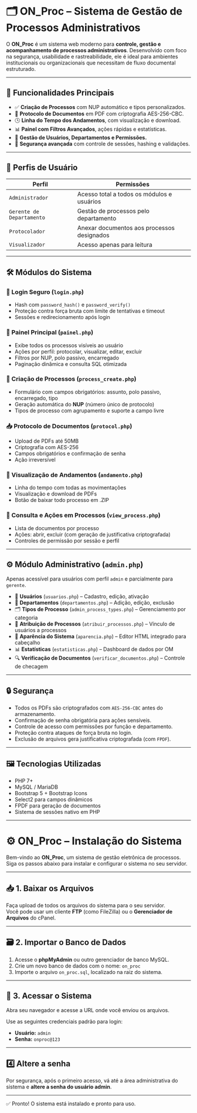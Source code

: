 # 🗂️ ON_Proc – Sistema de Gestão de Processos Administrativos

O **ON_Proc** é um sistema web moderno para **controle, gestão e acompanhamento de processos administrativos**. Desenvolvido com foco na segurança, usabilidade e rastreabilidade, ele é ideal para ambientes institucionais ou organizacionais que necessitam de fluxo documental estruturado.

---

## 🚀 Funcionalidades Principais

- ✅ **Criação de Processos** com NUP automático e tipos personalizados.
- 📎 **Protocolo de Documentos** em PDF com criptografia AES-256-CBC.
- 🕓 **Linha do Tempo dos Andamentos**, com visualização e download.
- 📊 **Painel com Filtros Avançados**, ações rápidas e estatísticas.
- 👥 **Gestão de Usuários, Departamentos e Permissões.**
- 🔐 **Segurança avançada** com controle de sessões, hashing e validações.

---

## 👤 Perfis de Usuário

| Perfil                | Permissões                                                                 |
|----------------------|----------------------------------------------------------------------------|
| `Administrador`       | Acesso total a todos os módulos e usuários                                |
| `Gerente de Departamento` | Gestão de processos pelo departamento                                 |
| `Protocolador`        | Anexar documentos aos processos designados                                |
| `Visualizador`        | Acesso apenas para leitura                                                 |

---

## 🛠️ Módulos do Sistema

### 🔐 Login Seguro (`login.php`)
- Hash com `password_hash()` e `password_verify()`
- Proteção contra força bruta com limite de tentativas e timeout
- Sessões e redirecionamento após login

### 🧭 Painel Principal (`painel.php`)
- Exibe todos os processos visíveis ao usuário
- Ações por perfil: protocolar, visualizar, editar, excluir
- Filtros por NUP, polo passivo, encarregado
- Paginação dinâmica e consulta SQL otimizada

### 📝 Criação de Processos (`process_create.php`)
- Formulário com campos obrigatórios: assunto, polo passivo, encarregado, tipo
- Geração automática do **NUP** (número único de protocolo)
- Tipos de processo com agrupamento e suporte a campo livre

### 📥 Protocolo de Documentos (`protocol.php`)
- Upload de PDFs até 50MB
- Criptografia com AES-256
- Campos obrigatórios e confirmação de senha
- Ação irreversível

### 📄 Visualização de Andamentos (`andamento.php`)
- Linha do tempo com todas as movimentações
- Visualização e download de PDFs
- Botão de baixar todo processo em .ZIP

### 🔎 Consulta e Ações em Processos (`view_process.php`)
- Lista de documentos por processo
- Ações: abrir, excluir (com geração de justificativa criptografada)
- Controles de permissão por sessão e perfil

---

## ⚙️ Módulo Administrativo (`admin.php`)

Apenas acessível para usuários com perfil `admin` e parcialmente para `gerente`.

- 👤 **Usuários** (`usuarios.php`) – Cadastro, edição, ativação
- 🏢 **Departamentos** (`departamentos.php`) – Adição, edição, exclusão
- 🗂️ **Tipos de Processo** (`admin_process_types.php`) – Gerenciamento por categoria
- 📌 **Atribuição de Processos** (`atribuir_processos.php`) – Vínculo de usuários a processos
- 🎨 **Aparência do Sistema** (`aparencia.php`) – Editor HTML integrado para cabeçalho
- 📊 **Estatísticas** (`estatisticas.php`) – Dashboard de dados por OM
- 🔍 **Verificação de Documentos** (`verificar_documentos.php`) – Controle de checagem

---

## 🔒 Segurança

- Todos os PDFs são criptografados com `AES-256-CBC` antes do armazenamento.
- Confirmação de senha obrigatória para ações sensíveis.
- Controle de acesso com permissões por função e departamento.
- Proteção contra ataques de força bruta no login.
- Exclusão de arquivos gera justificativa criptografada (com `FPDF`).

---

## 🖼️ Tecnologias Utilizadas

- PHP 7+
- MySQL / MariaDB
- Bootstrap 5 + Bootstrap Icons
- Select2 para campos dinâmicos
- FPDF para geração de documentos
- Sistema de sessões nativo em PHP

---

# ⚙️ ON_Proc – Instalação do Sistema

Bem-vindo ao **ON_Proc**, um sistema de gestão eletrônica de processos.  
Siga os passos abaixo para instalar e configurar o sistema no seu servidor.  

---

## 📥 1. Baixar os Arquivos

Faça upload de todos os arquivos do sistema para o seu servidor.  
Você pode usar um cliente **FTP** (como FileZilla) ou o **Gerenciador de Arquivos** do cPanel.

---

## 🗃️ 2. Importar o Banco de Dados

1. Acesse o **phpMyAdmin** ou outro gerenciador de banco MySQL.
2. Crie um novo banco de dados com o nome: `on_proc`
3. Importe o arquivo `on_proc.sql`, localizado na raiz do sistema.

---

## 🔐 3. Acessar o Sistema


Abra seu navegador e acesse a URL onde você enviou os arquivos.

Use as seguintes credenciais padrão para login:

- **Usuário:** `admin`  
- **Senha:** `onproc@123`

---

## 4️⃣ Altere a senha

Por segurança, após o primeiro acesso, vá até a área administrativa do sistema e **altere a senha do usuário admin**.

---

✅ Pronto! O sistema está instalado e pronto para uso.




